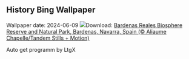 ## History Bing Wallpaper
Wallpaper date: 2024-06-09
![](https://www.bing.com/th?id=OHR.BardenasBiosphere_EN-IN8176973788_UHD.jpg&w=1000)Download: [Bardenas Reales Biosphere Reserve and Natural Park, Bardenas, Navarra, Spain (© Aliaume Chapelle/Tandem Stills + Motion)](https://www.bing.com/th?id=OHR.BardenasBiosphere_EN-IN8176973788_UHD.jpg)

Auto get programm by LtgX
